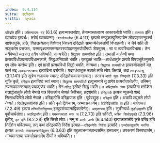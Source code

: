 ```yaml
---
index:  6.4.114
sutra:  इद्दरिद्रस्य
vritti:  nyasa
---
```


`दरिद्रति` इति। `जक्षित्यादयः षट्` (6.1.6) इत्यभ्यस्तसंज्ञा, तेनाभ्यस्तलक्षण आकारलोपो भवति।
`वक्तव्यः` इति। व्याख्येय इत्यर्थः। तत्रेदं व्याख्यानम्--`श्नसोरल्लोपः` (6.4.111) इत्यतो मण्डूकल्पुतिन्यायेन लोपग्रहणमनुवर्त्त्य सार्वधातुके, हलि, क्ङितत्येतान् विशेषान् निवर्त्त्य दरिद्रातेः सामान्येनेत्त्वलोपौ विधातव्यौ। न चैवं सति तौ सङ्करेम प्रसजतः, यस्माद्वक्ष्यमाणमन्यतरस्यांग्रहणमुभयोर्योगयोः शेषभूतम्। सा च व्यवस्थितविभाषा। तेन यत्रैवेष्यते यत् तत् तत्रैव भविष्यति, नान्यत्रेति।
`सिद्धश्च प्रत्ययविधौ` इति। तथासौ कर्त्तव्यौ यथा प्रत्ययविधौउप्रत्ययविधानकाले, सिद्धःउनिष्पन्नो भवति। एतदुक्तं भवति--आर्धधातुके प्रत्यये विषयभूतेऽनुत्पन्ने एव लोपः कर्त्तव्य इति। एवं ह्यसौ प्रत्ययविधौ सिद्धो भवति, नान्यथा। `सिद्धश्च प्रत्ययविधौ` इत्यस्योपादाने यत् फलं तद् `आकारान्तलक्षणः` इत्यादिना दर्शयति। यद्यार्धधातुक उत्पन्ने सति लोपः क्रियते, तदा `श्याद्व्यधास्रु` (3.1.141) इति सूत्रेण णप्रत्ययः स्यात्; दरिद्रातेराकारान्तत्वात्। ततश्च `आतो युक् चिम्कृतोः` (7.3.33) इति युकि कृते, `दरिद्राय` इत्यनिष्टं रूपं स्यात्। `सिद्धश्च प्रत्ययविधौ` इत्युच्यमाने तु प्रागेव प्रत्ययोत्पत्तेर्लोपः, तस्मिन् स्यनाकारान्तत्वात् पचाद्यजेव भवति। तेन `दरिद्रः` इतीष्टं सिद्धं भवति।
`न दरिद्रायके लोपः` इत्यादिना श्लोकेन यत्रार्द्धधातुके लोपो नेष्यते यत्र विकल्पेन चेष्यते कैश्चित्, तद्दर्शयति। `दरिद्रायके` इत्यत्र ण्वुलन्ते शब्दे सिसाधयिषिते लोपो नेष्यते। दरिद्रातीति दरिद्रायाक इति। पूर्ववद्युक्। `दरिद्राणे` इति। अत्रापि ल्युङते लोपो नेष्यते। `दिदरिद्रासतीत्येके` इति। सनि कृते द्विर्वचनम्, अभ्यासकार्यम्। `दिदरिद्रिषतीति वा` इति। `सनीवन्तर्ध` (7.2.49) इत्यत्र `तनिपतिदरिद्राणाम्` इत्युपसंख्यानाद्विकल्पेनेट्।
`अद्यतन्याम्` इति। लुङीत्यर्थः `लुङोऽद्यतनि` इति पूर्वाचार्यसंज्ञा। `अदरिद्रासौत्` इति। `यमरमनमातां सक् च` (7.2.73) इति सगिटौ, `अस्ति सिचोऽपृक्ते` (7.3.96) इतीट्, `इट ईटि` (8.2.28) इति सिचो लोपः। ननु च `आतो धातोः` (6.4.140) इत्याकारालोपे कृते दरिद्र इति निर्देशेन भवितव्यम्, तत् कथं दरिद्रस्येति निर्देश इत्याह--`दरिद्रस्येति निर्देशः` इत्यादि। `छन्दोवत्सूत्राणि भवन्ति` इत्यतः `ङ्यापोः संज्ञाच्छन्दसोर्बहुलम्` (6.3.63) इति बहुलवचनाच्छान्दसमिह ह्रस्वत्वम्।
तपकरणं विस्पष्टार्थम्। भाव्यमानतया सवर्णाग्रहणादेव दीर्घो न भविष्यति।।

